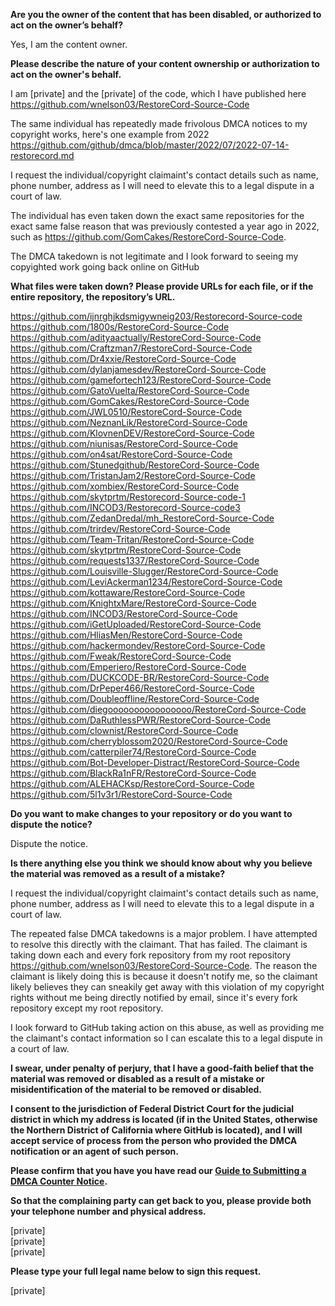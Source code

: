 **Are you the owner of the content that has been disabled, or authorized to act on the owner’s behalf?**

Yes, I am the content owner.

**Please describe the nature of your content ownership or authorization to act on the owner's behalf.**

I am [private] and the [private] of the code, which I have published here https://github.com/wnelson03/RestoreCord-Source-Code

The same individual has repeatedly made frivolous DMCA notices to my copyright works, here's one example from 2022 https://github.com/github/dmca/blob/master/2022/07/2022-07-14-restorecord.md

I request the individual/copyright claimaint's contact details such as name, phone number, address as I will need to elevate this to a legal dispute in a court of law.

The individual has even taken down the exact same repositories for the exact same false reason that was previously contested a year ago in 2022, such as https://github.com/GomCakes/RestoreCord-Source-Code.

The DMCA takedown is not legitimate and I look forward to seeing my copyighted work going back online on GitHub

**What files were taken down? Please provide URLs for each file, or if the entire repository, the repository’s URL.**

https://github.com/ijnrghjkdsmigywneig203/Restorecord-Source-code  
https://github.com/1800s/RestoreCord-Source-Code  
https://github.com/adityaactually/RestoreCord-Source-Code  
https://github.com/Craftzman7/RestoreCord-Source-Code  
https://github.com/Dr4xxie/RestoreCord-Source-Code  
https://github.com/dylanjamesdev/RestoreCord-Source-Code  
https://github.com/gamefortech123/RestoreCord-Source-Code  
https://github.com/GatoVuelta/RestoreCord-Source-Code  
https://github.com/GomCakes/RestoreCord-Source-Code  
https://github.com/JWL0510/RestoreCord-Source-Code  
https://github.com/NeznanLik/RestoreCord-Source-Code  
https://github.com/KlovnenDEV/RestoreCord-Source-Code  
https://github.com/niunisas/RestoreCord-Source-Code  
https://github.com/on4sat/RestoreCord-Source-Code  
https://github.com/Stunedgithub/RestoreCord-Source-Code  
https://github.com/TristanJam2/RestoreCord-Source-Code  
https://github.com/xombiex/RestoreCord-Source-Code  
https://github.com/skytprtm/Restorecord-Source-code-1  
https://github.com/INCOD3/Restorecord-Source-code3  
https://github.com/ZedanDredal/mh_RestoreCord-Source-Code  
https://github.com/trirdev/RestoreCord-Source-Code  
https://github.com/Team-Tritan/RestoreCord-Source-Code  
https://github.com/skytprtm/RestoreCord-Source-Code  
https://github.com/requests1337/RestoreCord-Source-Code  
https://github.com/Louisville-Slugger/RestoreCord-Source-Code  
https://github.com/LeviAckerman1234/RestoreCord-Source-Code  
https://github.com/kottaware/RestoreCord-Source-Code  
https://github.com/KnightxMare/RestoreCord-Source-Code  
https://github.com/INCOD3/RestoreCord-Source-Code  
https://github.com/iGetUploaded/RestoreCord-Source-Code  
https://github.com/HliasMen/RestoreCord-Source-Code  
https://github.com/hackermondev/RestoreCord-Source-Code  
https://github.com/Fweak/RestoreCord-Source-Code  
https://github.com/Emperiero/RestoreCord-Source-Code  
https://github.com/DUCKCODE-BR/RestoreCord-Source-Code  
https://github.com/DrPeper466/RestoreCord-Source-Code  
https://github.com/Doubleoffline/RestoreCord-Source-Code  
https://github.com/diegoooooooooooooooo/RestoreCord-Source-Code  
https://github.com/DaRuthlessPWR/RestoreCord-Source-Code  
https://github.com/clownist/RestoreCord-Source-Code  
https://github.com/cherryblossom2020/RestoreCord-Source-Code  
https://github.com/catterpiler74/RestoreCord-Source-Code  
https://github.com/Bot-Developer-Distract/RestoreCord-Source-Code  
https://github.com/BlackRa1nFR/RestoreCord-Source-Code  
https://github.com/ALEHACKsp/RestoreCord-Source-Code  
https://github.com/5l1v3r1/RestoreCord-Source-Code  

**Do you want to make changes to your repository or do you want to dispute the notice?**

Dispute the notice.

**Is there anything else you think we should know about why you believe the material was removed as a result of a mistake?**

I request the individual/copyright claimaint's contact details such as name, phone number, address as I will need to elevate this to a legal dispute in a court of law.

The repeated false DMCA takedowns is a major problem. I have attempted to resolve this directly with the claimant. That has failed. The claimant is taking down each and every fork repository from my root repository https://github.com/wnelson03/RestoreCord-Source-Code. The reason the claimant is likely doing this is because it doesn't notify me, so the claimant likely believes they can sneakily get away with this violation of my copyright rights without me being directly notified by email, since it's every fork repository except my root repository.

I look forward to GitHub taking action on this abuse, as well as providing me the claimant's contact information so I can escalate this to a legal dispute in a court of law.

**I swear, under penalty of perjury, that I have a good-faith belief that the material was removed or disabled as a result of a mistake or misidentification of the material to be removed or disabled.**

**I consent to the jurisdiction of Federal District Court for the judicial district in which my address is located (if in the United States, otherwise the Northern District of California where GitHub is located), and I will accept service of process from the person who provided the DMCA notification or an agent of such person.**

**Please confirm that you have you have read our <a href="https://docs.github.com/articles/guide-to-submitting-a-dmca-counter-notice">Guide to Submitting a DMCA Counter Notice</a>.**

**So that the complaining party can get back to you, please provide both your telephone number and physical address.**

[private]  
[private]  
[private]

**Please type your full legal name below to sign this request.**

[private]
